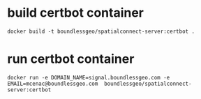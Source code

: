 # build certbot container

```
docker build -t boundlessgeo/spatialconnect-server:certbot .
```

# run certbot container

```
docker run -e DOMAIN_NAME=signal.boundlessgeo.com -e EMAIL=mcenac@boundlessgeo.com  boundlessgeo/spatialconnect-server:certbot
```

